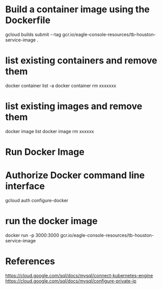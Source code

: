 # Build a container image using the Dockerfile
gcloud builds submit --tag gcr.io/eagle-console-resources/tb-houston-service-image .

# list existing containers and remove them
docker container list -a 
docker container rm xxxxxxx

# list existing images and remove them 
docker image list 
docker image rm xxxxxx

# Run Docker Image
# Authorize Docker command line interface
gcloud auth configure-docker


# run the docker image
docker run -p 3000:3000 gcr.io/eagle-console-resources/tb-houston-service-image


# References
https://cloud.google.com/sql/docs/mysql/connect-kubernetes-engine
https://cloud.google.com/sql/docs/mysql/configure-private-ip
